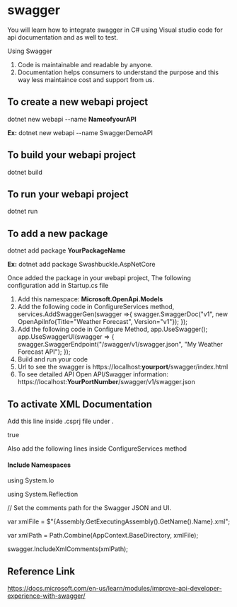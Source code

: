 # swagger
You will learn how to integrate swagger in C# using Visual studio code for api documentation and as well to test.

Using Swagger
1. Code is maintainable and readable by anyone.
2. Documentation helps consumers to understand the purpose and this way less maintaince cost and support from us.


## To create a new webapi project
dotnet new webapi --name **NameofyourAPI**
  
**Ex:** dotnet new webapi --name SwaggerDemoAPI
  
## To build your webapi project
dotnet build
  
## To run your webapi project
dotnet run
  
## To add a new package
dotnet add package **YourPackageName**
  
**Ex:** dotnet add package Swashbuckle.AspNetCore
  
Once added the package in your webapi project, The following configuration add in Startup.cs file
 
1. Add this namespace: **Microsoft.OpenApi.Models**
2. Add the following code in ConfigureServices method,
    services.AddSwaggerGen(swagger =>{
                swagger.SwaggerDoc("v1", new OpenApiInfo{Title="Weather Forecast", Version="v1"});
    });
 3. Add the following code in Configure Method,
    app.UseSwagger();
    app.UseSwaggerUI(swagger => {
                swagger.SwaggerEndpoint("/swagger/v1/swagger.json", "My Weather Forecast API");
    });
 4. Build and run your code
 5. Url to see the swagger is https://localhost:**yourport**/swagger/index.html
 6. To see detailed API Open API/Swagger information: https://localhost:**YourPortNumber**/swagger/v1/swagger.json

## To activate XML Documentation

Add this line inside .csprj file under <PropertyGroup>.
  
<GenerateDocumentationFile>true</GenerateDocumentationFile>

Also add the following lines inside ConfigureServices method

#### Include Namespaces
  
using System.Io
  
using System.Reflection
  
  
// Set the comments path for the Swagger JSON and UI.
  
var xmlFile = $"{Assembly.GetExecutingAssembly().GetName().Name}.xml";
  
var xmlPath = Path.Combine(AppContext.BaseDirectory, xmlFile);
  
swagger.IncludeXmlComments(xmlPath);


## Reference Link
https://docs.microsoft.com/en-us/learn/modules/improve-api-developer-experience-with-swagger/

